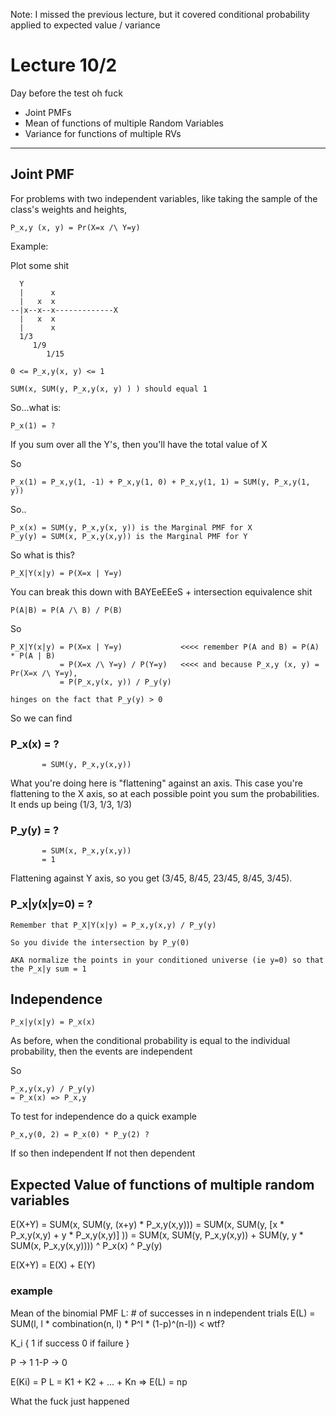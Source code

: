 Note: I missed the previous lecture, but it covered conditional probability applied to expected value / variance

# Lecture 10/2

Day before the test oh fuck

* Joint PMFs
* Mean of functions of multiple Random Variables
* Variance for functions of multiple RVs

______

## Joint PMF

For problems with two independent variables, like taking the sample of the class's weights and heights,

```
P_x,y (x, y) = Pr(X=x /\ Y=y)
```

Example:

Plot some shit

```
  Y
  |      x
  |   x  x
--|x--x--x-------------X
  |   x  x
  |      x
  1/3
     1/9
        1/15
```

```
0 <= P_x,y(x, y) <= 1

SUM(x, SUM(y, P_x,y(x, y) ) ) should equal 1
```

So...what is:

```
P_x(1) = ?
```

If you sum over all the Y's, then you'll have the total value of X

So

```
P_x(1) = P_x,y(1, -1) + P_x,y(1, 0) + P_x,y(1, 1) = SUM(y, P_x,y(1, y))

```

So..

```
P_x(x) = SUM(y, P_x,y(x, y)) is the Marginal PMF for X
P_y(y) = SUM(x, P_x,y(x,y)) is the Marginal PMF for Y
```

So what is this?
```
P_X|Y(x|y) = P(X=x | Y=y)
```

You can break this down with BAYEeEEeS + intersection equivalence shit

```
P(A|B) = P(A /\ B) / P(B)
```

So

```
P_X|Y(x|y) = P(X=x | Y=y)             <<<< remember P(A and B) = P(A) * P(A | B)
           = P(X=x /\ Y=y) / P(Y=y)   <<<< and because P_x,y (x, y) = Pr(X=x /\ Y=y),
           = P(P_x,y(x, y)) / P_y(y)

hinges on the fact that P_y(y) > 0
```

So we can find

### P_x(x) = ?
```
       = SUM(y, P_x,y(x,y))
```

What you're doing here is "flattening" against an axis. This case you're flattening to the X axis, so at each possible point you sum the probabilities. It ends up being (1/3, 1/3, 1/3)

### P_y(y) = ?
```
       = SUM(x, P_x,y(x,y))
       = 1
```

Flattening against Y axis, so you get (3/45, 8/45, 23/45, 8/45, 3/45).

### P_x|y(x|y=0) = ?

```
Remember that P_X|Y(x|y) = P_x,y(x,y) / P_y(y)

So you divide the intersection by P_y(0)

AKA normalize the points in your conditioned universe (ie y=0) so that the P_x|y sum = 1
```

## Independence
```
P_x|y(x|y) = P_x(x)
```

As before, when the conditional probability is equal to the individual probability, then the events are independent

So

```
P_x,y(x,y) / P_y(y)
= P_x(x) => P_x,y
```

To test for independence do a quick example
```
P_x,y(0, 2) = P_x(0) * P_y(2) ?
```
If so then independent
If not then dependent

## Expected Value of functions of multiple random variables
E(X+Y) = SUM(x, SUM(y, (x+y) * P_x,y(x,y)))
       = SUM(x, SUM(y, [x * P_x,y(x,y) + y * P_x,y(x,y)] ))
       = SUM(x, SUM(y, P_x,y(x,y)) + SUM(y, y * SUM(x, P_x,y(x,y))))
                  ^ P_x(x)                          ^ P_y(y)

E(X+Y) = E(X) + E(Y)

### example
Mean of the binomial PMF
  L: # of successes in n independent trials
  E(L) = SUM(l, l * combination(n, l) * P^l * (1-p)^(n-l))  < wtf?

K_i {
  1 if success
  0 if failure
}

P -> 1
1-P -> 0

E(Ki) = P
L = K1 + K2 + ... + Kn => E(L) = np


What the fuck just happened
